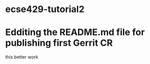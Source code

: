 # ecse429-tutorial2

# Edditing the README.md file for publishing first Gerrit CR

this better work
